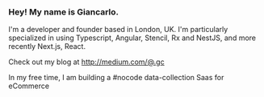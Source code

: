### Hey! My name is Giancarlo.

I'm a developer and founder based in London, UK.
I'm particularly specialized in using Typescript, Angular, Stencil, Rx and NestJS, and more recently Next.js, React.

Check out my blog at http://medium.com/@.gc

In my free time, I am building a #nocode data-collection Saas for eCommerce

